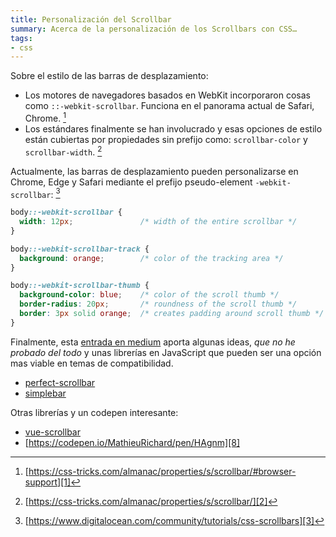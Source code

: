 ```yaml
---
title: Personalización del Scrollbar
summary: Acerca de la personalización de los Scrollbars con CSS…
tags:
- css
---
```


Sobre el estilo de las barras de desplazamiento: 
- Los motores de navegadores basados en WebKit incorporaron cosas como `::-webkit-scrollbar`. Funciona en el panorama actual de Safari, Chrome. [^1]
- Los estándares finalmente se han involucrado y esas opciones de estilo están cubiertas por propiedades sin prefijo como: `scrollbar-color` y `scrollbar-width`. [^2]

Actualmente, las barras de desplazamiento pueden personalizarse en Chrome, Edge y Safari mediante el prefijo pseudo-element `-webkit-scrollbar`: [^3]

```css
body::-webkit-scrollbar {
  width: 12px;               /* width of the entire scrollbar */
}

body::-webkit-scrollbar-track {
  background: orange;        /* color of the tracking area */
}

body::-webkit-scrollbar-thumb {
  background-color: blue;    /* color of the scroll thumb */
  border-radius: 20px;       /* roundness of the scroll thumb */
  border: 3px solid orange;  /* creates padding around scroll thumb */
}
```

Finalmente, esta [entrada en medium][4] aporta algunas ideas, _que no he probado del todo_ y unas librerías en JavaScript que pueden ser una opción mas viable en temas de compatibilidad.
- [perfect-scrollbar][5]
- [simplebar][6]

Otras librerías y un codepen interesante:
- [vue-scrollbar][7]
- [https://codepen.io/MathieuRichard/pen/HAgnm][8]

[^1]:	[https://css-tricks.com/almanac/properties/s/scrollbar/#browser-support][1]

[^2]:	[https://css-tricks.com/almanac/properties/s/scrollbar/][2]

[^3]:	[https://www.digitalocean.com/community/tutorials/css-scrollbars][3]

[1]:	https://css-tricks.com/almanac/properties/s/scrollbar/#browser-support
[2]:	https://css-tricks.com/almanac/properties/s/scrollbar/
[3]:	https://www.digitalocean.com/community/tutorials/css-scrollbars
[4]:	https://beraliv.medium.com/scrollbar-customisation-31bd28652e9
[5]:	https://github.com/mdbootstrap/perfect-scrollbar
[6]:	https://github.com/Grsmto/simplebar
[7]:	https://github.com/BosNaufal/vue-scrollbar
[8]:	https://codepen.io/MathieuRichard/pen/HAgnm